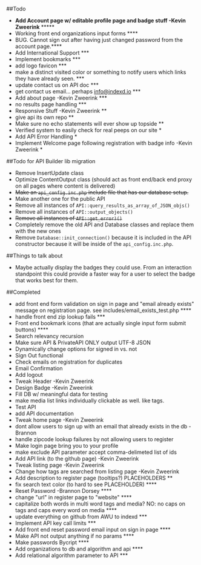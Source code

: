 ##Todo
- __Add Account page w/ editable profile page and badge stuff -Kevin Zweerink__ *****
- Working front end organizations input forms ****
- BUG. Cannot sign out after having just changed password from the account page.****
- Add International Support ***
- Implement bookmarks ***
- add logo favicon ***
- make a distinct visited color or something to notify users which links they have already seen. ***
- update contact us on API doc ***
- get contact us email… perhaps info@indexd.io ***
- Add about page -Kevin Zweerink ***
- no results page handling ***
- Responsive Stuff -Kevin Zweerink **
- give api its own repo **
- Make sure no echo statements will ever show up topside **
- Verified system to easily check for real peeps on our site *
- Add API Error Handling *
- Implement Welcome page following registration with badge info -Kevin Zweerink *


##Todo for API Builder lib migration
- Remove InsertUpdate class
- Optimize ContentOutput class (should act as front end/back end proxy on all pages where content is delivered)
- ~~Make an `api_config.inc.php` include file that has our database setup.~~
- Make another one for the public API
- Remove all instances of `API::query_results_as_array_of_JSON_objs()`
- Remove all instances of `API::output_objects()`
- ~~Remove all instances of `API::get_error)()`~~
- Completely remove the old API and Database classes and replace them with the new ones
- Remove `Database::init_connection()` because it is included in the API constructor because it will be inside of the `api_config.inc.php`.

##Things to talk about
- Maybe actually display the badges they could use. From an interaction standpoint this could provide a faster way for a user to select the badge that works best for them. 


##Completed

- add front end form validation on sign in page and "email already exists" message on registration page. see includes/email_exists_test.php **** 
- handle front end zip lookup fails ***
- Front end bookmark icons (that are actually single input form submit buttons) ****
- Search relevancy recursion
- Make sure API & PrivateAPI ONLY output UTF-8 JSON
- Dynamically change options for signed in vs. not
- Sign Out functional
- Check emails on registration for duplicates
- Email Confirmation
- Add logout
- Tweak Header -Kevin Zweerink
- Design Badge -Kevin Zweerink
- Fill DB w/ meaningful data for testing
- make media list links individually clickable as well. like tags.
- Test API
- add API documentation
- Tweak home page -Kevin Zweerink
- dont allow users to sign up with an email that already exists in the db -Brannon
- handle zipcode lookup failures by not allowing users to register
- Make login page bring you to your profile
- make exclude API parameter accept comma-delimeted list of ids
- Add API link (to the github page)  -Kevin Zweerink 
- Tweak listing page -Kevin Zweerink
- Change how tags are searched from listing page -Kevin Zweerink
- Add description to register page (tooltips?) PLACEHOLDERS **
- fix search text color (to hard to see PLACEHOLDER) ****
- Reset Password -Brannon Dorsey ****
- change "url" in register page to "website" ****
- capitalize both words in multi word tags and media?
NO: no caps on tags and caps every word on media ****
- update everything on github from AWU to indexd ***
- Implement API key call limits ***
- Add front end reset password email input on sign in page ****
- Make API not output anything if no params ****
- Make passwords Bycript ****
- Add organizations to db and algorithm and api ****
- Add relational algorithm parameter to API ***
